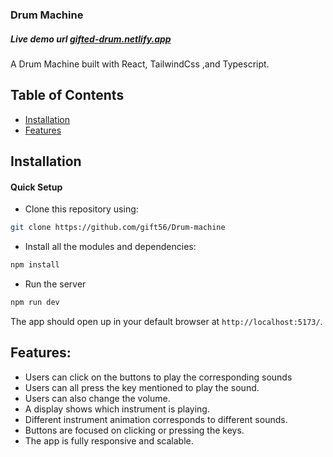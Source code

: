 ### Drum Machine

##### Live demo url <a href="https://gifted-drum.netlify.app/" rel="noopener" target="\_blank">gifted-drum.netlify.app</a>

A Drum Machine built with React, TailwindCss ,and Typescript.

## Table of Contents

- [Installation](#installation)
- [Features](#Features)

## Installation

#### Quick Setup

- Clone this repository using:

```bash
git clone https://github.com/gift56/Drum-machine
```

- Install all the modules and dependencies:

```bash
npm install
```

- Run the server

```bash
npm run dev
```

The app should open up in your default browser at `http://localhost:5173/`.

## Features:

- Users can click on the buttons to play the corresponding sounds
- Users can all press the key mentioned to play the sound.
- Users can also change the volume.
- A display shows which instrument is playing.
- Different instrument animation corresponds to different sounds.
- Buttons are focused on clicking or pressing the keys.
- The app is fully responsive and scalable.
